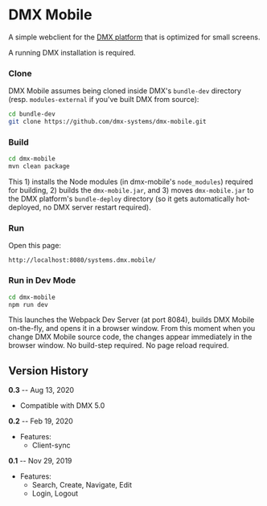 # DMX Mobile

A simple webclient for the [DMX platform](https://github.com/dmx-systems/dmx-platform) that is optimized for small screens.

A running DMX installation is required.

### Clone

DMX Mobile assumes being cloned inside DMX's `bundle-dev` directory (resp. `modules-external` if you've built DMX from source):
```sh
cd bundle-dev
git clone https://github.com/dmx-systems/dmx-mobile.git
```

### Build

```sh
cd dmx-mobile
mvn clean package
```

This 1) installs the Node modules (in dmx-mobile's `node_modules`) required for building, 2) builds the `dmx-mobile.jar`, and 3) moves `dmx-mobile.jar` to the DMX platform's `bundle-deploy` directory (so it gets automatically hot-deployed, no DMX server restart required).

### Run

Open this page:
```
http://localhost:8080/systems.dmx.mobile/
```


### Run in Dev Mode

```sh
cd dmx-mobile
npm run dev
```

This launches the Webpack Dev Server (at port 8084), builds DMX Mobile on-the-fly, and opens it in a browser window. From this moment when you change DMX Mobile source code, the changes appear immediately in the browser window. No build-step required. No page reload required.


## Version History

**0.3** -- Aug 13, 2020

* Compatible with DMX 5.0

**0.2** -- Feb 19, 2020

* Features:
    * Client-sync

**0.1** -- Nov 29, 2019

* Features:
    * Search, Create, Navigate, Edit
    * Login, Logout
